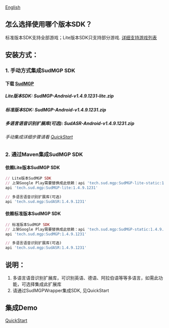 [English](README_en.md)
## 怎么选择使用哪个版本SDK？
标准版本SDK支持全部游戏；Lite版本SDK只支持部分游戏. [详细支持游戏列表](https://docs.sud.tech/zh-CN/app/Client/StartUp.html)

## 安装方式：
### 1. 手动方式集成SudMGP SDK
#### 下载 [SudMGP](https://github.com/SudTechnology/sud-mgp-android/releases)
##### Lite版本SDK: SudMGP-Android-v1.4.9.1231-lite.zip
##### 标准版本SDK: SudMGP-Android-v1.4.9.1231.zip
##### 多语言语音识别扩展库(可选): SudASR-Android-v1.4.9.1231.zip
###### 手动集成详细步骤请看 [QuickStart](https://github.com/SudTechnology/hello-sud-plus-android/blob/master/project/QuickStart/README.md)
### 2. 通过Maven集成SudMGP SDK
#### 依赖Lite版本SudMGP SDK
```ruby
// Lite版本SudMGP SDK
// 上架Google Play需要替换成此依赖：api 'tech.sud.mgp:SudMGP-lite-static:1.4.9.1231'
api 'tech.sud.mgp:SudMGP-lite:1.4.9.1231'

// 多语言语音识别扩展库(可选)
api 'tech.sud.mgp:SudASR:1.4.9.1231'
```

#### 依赖标准版本SudMGP SDK
```ruby
// 标准版本SudMGP SDK
// 上架Google Play需要替换成此依赖：api 'tech.sud.mgp:SudMGP-static:1.4.9.1231'
api 'tech.sud.mgp:SudMGP:1.4.9.1231'

// 多语言语音识别扩展库(可选)
api 'tech.sud.mgp:SudASR:1.4.9.1231'

```

## 说明：
1. 多语言语音识别扩展库，可识别英语、德语、阿拉伯语等等多语言，如需此功能，可选择集成此扩展库
2. 请通过SudMGPWrapper集成SDK, 见QuickStart

## 集成Demo
[QuickStart](https://github.com/SudTechnology/hello-sud-plus-android/blob/master/project/QuickStart/README.md)
